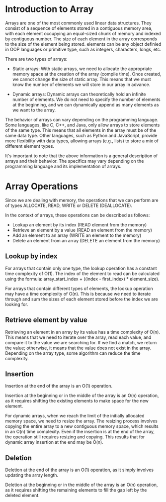 # Introduction to Array

Arrays are one of the most commonly used linear data structures. They consist of a sequence of elements stored in a contiguous memory area, with each element occupying an equal-sized chunk of memory and indexed by contiguous number. The size of each element in the array corresponds to the size of the element being stored. elements can be any object definied in OOP languages or primitive type, such as integers, characters, longs, etc.

There are two types of arrays:

- Static arrays: With static arrays, we need to allocate the appropriate memory space at the creation of the array (compile time). Once created, we cannot change the size of static array. This means that we must know the number of elements we will store in our array in advance.

- Dynamic arrays: Dynamic arrays can theoretically hold an infinite number of elements. We do not need to specify the number of elements at the beginning, and we can dynamically append as many elements as we want to the array.

The behavior of arrays can vary depending on the programming language. Some languages, like C, C++, and Java, only allow arrays to store elements of the same type. This means that all elements in the array must be of the same data type. Other languages, such as Python and JavaScript, provide more flexibility with data types, allowing arrays (e.g., lists) to store a mix of different element types.

It's important to note that the above information is a general description of arrays and their behavior. The specifics may vary depending on the programming language and its implementation of arrays.

# Array Operations

Since we are dealing with memory, the operations that we can perform are of types ALLOCATE, READ, WRITE or DELETE (DEALLOCATE).

In the context of arrays, these operations can be described as follows:

- Lookup an element by its index (READ element from the memory)
- Retrieve an element by a value (READ an element from the memory)
- Add an element to an array (WRITE an element to the memory)
- Delete an element from an array (DELETE an element from the memory)

## Lookup by index

For arrays that contain only one type, the lookup operation has a constant time complexity of O(1). The index of the element to read can be calculated using the formula: array_start_index + ((index - first_index) \* element_size).

For arrays that contain different types of elements, the lookup operation may have a time complexity of O(n). This is because we need to iterate through and sum the sizes of each element stored before the index we are looking for.

## Retrieve element by value

Retrieving an element in an array by its value has a time complexity of O(n). This means that we need to iterate over the array, read each value, and compare it to the value we are searching for. If we find a match, we return the value; otherwise, it means that the value does not exist in the array.
Depending on the array type, some algorithm can reduce the time complexity.

## Insertion

Insertion at the end of the array is an O(1) operation.

Insertion at the beginning or in the middle of the array is an O(n) operation, as it requires shifting the existing elements to make space for the new element.

For dynamic arrays, when we reach the limit of the initially allocated memory space, we need to resize the array. The resizing process involves copying the entire array to a new contiguous memory space, which results in an O(n) time complexity. Even if the insertion is at the end of the array, the operation still requires resizing and copying. This results that for dynamic array insertion at the end may be O(n).

## Deletion

Deletion at the end of the array is an O(1) operation, as it simply involves updating the array length.

Deletion at the beginning or in the middle of the array is an O(n) operation, as it requires shifting the remaining elements to fill the gap left by the deleted element.
